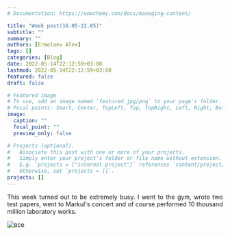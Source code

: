```yaml
---
# Documentation: https://wowchemy.com/docs/managing-content/

title: "Week post(16.05-22.05)"
subtitle: ""
summary: ""
authors: [Ermolaev Alex]
tags: []
categories: [Blog]
date: 2022-05-14T22:12:59+03:00
lastmod: 2022-05-14T22:12:59+03:00
featured: false
draft: false

# Featured image
# To use, add an image named `featured.jpg/png` to your page's folder.
# Focal points: Smart, Center, TopLeft, Top, TopRight, Left, Right, BottomLeft, Bottom, BottomRight.
image:
  caption: ""
  focal_point: ""
  preview_only: false

# Projects (optional).
#   Associate this post with one or more of your projects.
#   Simply enter your project's folder or file name without extension.
#   E.g. `projects = ["internal-project"]` references `content/project/deep-learning/index.md`.
#   Otherwise, set `projects = []`.
projects: []
---
```

<div style="text-align: justify">This week turned out to be extremely busy. I went to the gym, wrote two test papers, went to Markul's concert and of course performed 10 thousand million laboratory works.</div>

![все](https://camo.githubusercontent.com/c71fb25dd588f7c670936ad96af0acfac5fbfd40f580c13094b639e0c673ffc1/68747470733a2f2f637331322e70696b6162752e72752f706f73745f696d672f6269672f323032302f30382f32342f332f313539383233363731373139373332323433302e706e67)
